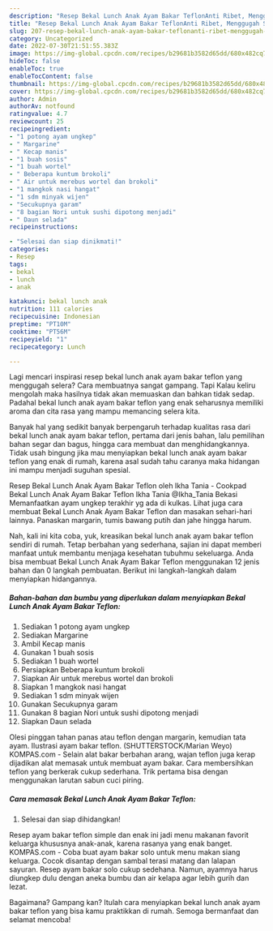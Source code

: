 ```yaml
---
description: "Resep Bekal Lunch Anak Ayam Bakar TeflonAnti Ribet, Menggugah Selera"
title: "Resep Bekal Lunch Anak Ayam Bakar TeflonAnti Ribet, Menggugah Selera"
slug: 207-resep-bekal-lunch-anak-ayam-bakar-teflonanti-ribet-menggugah-selera
category: Uncategorized
date: 2022-07-30T21:51:55.383Z
image: https://img-global.cpcdn.com/recipes/b29681b3582d65dd/680x482cq70/bekal-lunch-anak-ayam-bakar-teflon-foto-resep-utama.jpg
hideToc: false
enableToc: true
enableTocContent: false
thumbnail: https://img-global.cpcdn.com/recipes/b29681b3582d65dd/680x482cq70/bekal-lunch-anak-ayam-bakar-teflon-foto-resep-utama.jpg
cover: https://img-global.cpcdn.com/recipes/b29681b3582d65dd/680x482cq70/bekal-lunch-anak-ayam-bakar-teflon-foto-resep-utama.jpg
author: Admin
authorAv: notfound
ratingvalue: 4.7
reviewcount: 25
recipeingredient:
- "1 potong ayam ungkep"
- " Margarine"
- " Kecap manis"
- "1 buah sosis"
- "1 buah wortel"
- " Beberapa kuntum brokoli"
- " Air untuk merebus wortel dan brokoli"
- "1 mangkok nasi hangat"
- "1 sdm minyak wijen"
- "Secukupnya garam"
- "8 bagian Nori untuk sushi dipotong menjadi"
- " Daun selada"
recipeinstructions:

- "Selesai dan siap dinikmati!"
categories:
- Resep
tags:
- bekal
- lunch
- anak

katakunci: bekal lunch anak 
nutrition: 111 calories
recipecuisine: Indonesian
preptime: "PT10M"
cooktime: "PT56M"
recipeyield: "1"
recipecategory: Lunch

---
```



Lagi mencari inspirasi resep bekal lunch anak ayam bakar teflon yang menggugah selera? Cara membuatnya sangat gampang. Tapi Kalau keliru mengolah maka hasilnya tidak akan memuaskan dan bahkan tidak sedap. Padahal bekal lunch anak ayam bakar teflon yang enak seharusnya memiliki aroma dan cita rasa yang mampu memancing selera kita.


Banyak hal yang sedikit banyak berpengaruh terhadap kualitas rasa dari bekal lunch anak ayam bakar teflon, pertama dari jenis bahan, lalu pemilihan bahan segar dan bagus, hingga cara membuat dan menghidangkannya. Tidak usah bingung jika mau menyiapkan bekal lunch anak ayam bakar teflon yang enak di rumah, karena asal sudah tahu caranya maka hidangan ini mampu menjadi suguhan spesial.

Resep Bekal Lunch Anak Ayam Bakar Teflon oleh Ikha Tania - Cookpad Bekal Lunch Anak Ayam Bakar Teflon Ikha Tania @Ikha_Tania Bekasi Memanfaatkan ayam ungkep terakhir yg ada di kulkas. Lihat juga cara membuat Bekal Lunch Anak Ayam Bakar Teflon dan masakan sehari-hari lainnya. Panaskan margarin, tumis bawang putih dan jahe hingga harum.


Nah, kali ini kita coba, yuk, kreasikan bekal lunch anak ayam bakar teflon sendiri di rumah. Tetap berbahan yang sederhana, sajian ini dapat memberi manfaat untuk membantu menjaga kesehatan tubuhmu sekeluarga. Anda bisa membuat Bekal Lunch Anak Ayam Bakar Teflon menggunakan 12 jenis bahan dan 0 langkah pembuatan. Berikut ini langkah-langkah dalam menyiapkan hidangannya.

<!--inarticleads1-->

##### Bahan-bahan dan bumbu yang diperlukan dalam menyiapkan Bekal Lunch Anak Ayam Bakar Teflon:

1. Sediakan 1 potong ayam ungkep
1. Sediakan  Margarine
1. Ambil  Kecap manis
1. Gunakan 1 buah sosis
1. Sediakan 1 buah wortel
1. Persiapkan  Beberapa kuntum brokoli
1. Siapkan  Air untuk merebus wortel dan brokoli
1. Siapkan 1 mangkok nasi hangat
1. Sediakan 1 sdm minyak wijen
1. Gunakan Secukupnya garam
1. Gunakan 8 bagian Nori untuk sushi dipotong menjadi
1. Siapkan  Daun selada


Olesi pinggan tahan panas atau teflon dengan margarin, kemudian tata ayam. Ilustrasi ayam bakar teflon. (SHUTTERSTOCK/Marian Weyo) KOMPAS.com - Selain alat bakar berbahan arang, wajan teflon juga kerap dijadikan alat memasak untuk membuat ayam bakar. Cara membersihkan teflon yang berkerak cukup sederhana. Trik pertama bisa dengan menggunakan larutan sabun cuci piring. 

<!--inarticleads2-->

##### Cara memasak Bekal Lunch Anak Ayam Bakar Teflon:


1. Selesai dan siap dihidangkan!

Resep ayam bakar teflon simple dan enak ini jadi menu makanan favorit keluarga khususnya anak-anak, karena rasanya yang enak banget. KOMPAS.com - Coba buat ayam bakar solo untuk menu makan siang keluarga. Cocok disantap dengan sambal terasi matang dan lalapan sayuran. Resep ayam bakar solo cukup sedehana. Namun, ayamnya harus diungkep dulu dengan aneka bumbu dan air kelapa agar lebih gurih dan lezat. 

Bagaimana? Gampang kan? Itulah cara menyiapkan bekal lunch anak ayam bakar teflon yang bisa kamu praktikkan di rumah. Semoga bermanfaat dan selamat mencoba!
